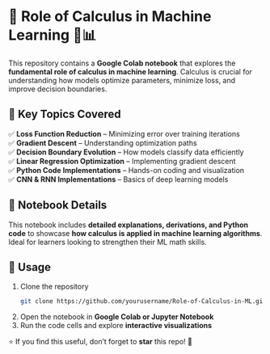# 📘 Role of Calculus in Machine Learning 🧠📊  

This repository contains a **Google Colab notebook** that explores the **fundamental role of calculus in machine learning**. Calculus is crucial for understanding how models optimize parameters, minimize loss, and improve decision boundaries.

## 🚀 Key Topics Covered  
✅ **Loss Function Reduction** – Minimizing error over training iterations  
✅ **Gradient Descent** – Understanding optimization paths  
✅ **Decision Boundary Evolution** – How models classify data efficiently  
✅ **Linear Regression Optimization** – Implementing gradient descent  
✅ **Python Code Implementations** – Hands-on coding and visualization  
✅ **CNN & RNN Implementations** – Basics of deep learning models  

## 📂 Notebook Details  
This notebook includes **detailed explanations, derivations, and Python code** to showcase **how calculus is applied in machine learning algorithms**. Ideal for learners looking to strengthen their ML math skills.

## 🔗 Usage  
1. Clone the repository  
   ```bash
   git clone https://github.com/yourusername/Role-of-Calculus-in-ML.git
   ```
2. Open the notebook in **Google Colab or Jupyter Notebook**  
3. Run the code cells and explore **interactive visualizations**  

⭐ If you find this useful, don’t forget to **star** this repo! 🚀  
